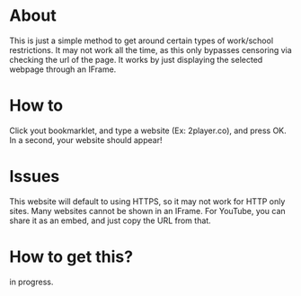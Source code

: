 # About
This is just a simple method to get around certain types of work/school restrictions.
It may not work all the time, as this only bypasses censoring via checking the url of the page.
It works by just displaying the selected webpage through an IFrame.


# How to
Click yout bookmarklet, and type a website (Ex: 2player.co), and press OK. In a second, your website should appear!

# Issues
This website will default to using HTTPS, so it may not work for HTTP only sites. Many websites cannot be shown in an IFrame. For YouTube, you can share it as an embed, and just copy the URL from that.

# How to get this?

in progress.
